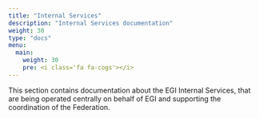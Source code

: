 ```yaml
---
title: "Internal Services"
description: "Internal Services documentation"
weight: 30
type: "docs"
menu:
  main:
    weight: 30
    pre: <i class='fa fa-cogs'></i>
---
```


This section contains documentation about the EGI Internal Services, that are
being operated centrally on behalf of EGI and supporting the coordination of
the Federation.
